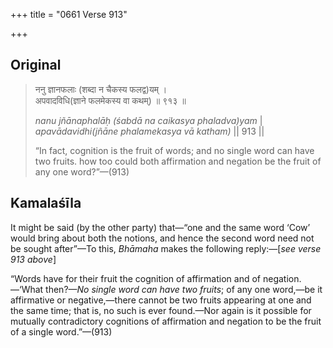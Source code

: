 +++
title = "0661 Verse 913"

+++
## Original 
>
> ननु ज्ञानफलाः (शब्दा न चैकस्य फलद्व)यम् ।  
> अपवादविधि(ज्ञाने फलमेकस्य वा कथम्) ॥ ९१३ ॥ 
>
> *nanu jñānaphalāḥ (śabdā na caikasya phaladva)yam* \|  
> *apavādavidhi(jñāne phalamekasya vā katham)* \|\| 913 \|\| 
>
> “In fact, cognition is the fruit of words; and no single word can have two fruits. how too could both affirmation and negation be the fruit of any one word?”—(913)



## Kamalaśīla

It might be said (by the other party) that—“one and the same word ‘Cow’ would bring about both the notions, and hence the second word need not be sought after”—To this, *Bhāmaha* makes the following reply:—[*see verse 913 above*]

“Words have for their fruit the cognition of affirmation and of negation.—‘What then?—*No single word can have two fruits*; of any one word,—be it affirmative or negative,—there cannot be two fruits appearing at one and the same time; that is, no such is ever found.—Nor again is it possible for mutually contradictory cognitions of affirmation and negation to be the fruit of a single word.”—(913)


